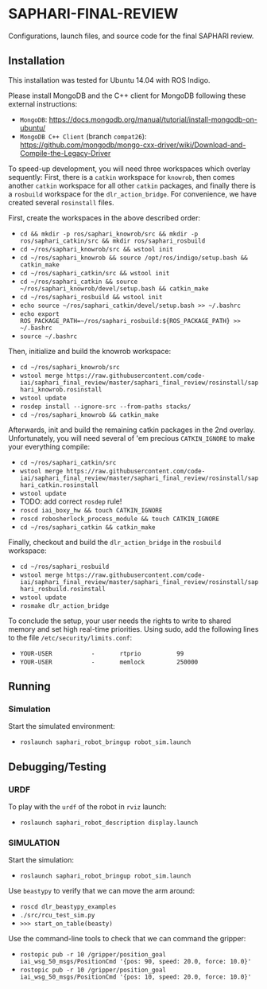 # SAPHARI-FINAL-REVIEW
Configurations, launch files, and source code for the final SAPHARI review.

## Installation

This installation was tested for Ubuntu 14.04 with ROS Indigo.

Please install MongoDB and the C++ client for MongoDB following these external instructions:
* ```MongoDB```: https://docs.mongodb.org/manual/tutorial/install-mongodb-on-ubuntu/
* ```MongoDB C++ Client``` (branch ```compat26```): https://github.com/mongodb/mongo-cxx-driver/wiki/Download-and-Compile-the-Legacy-Driver

To speed-up development, you will need three workspaces which overlay sequently: First, there is a ```catkin``` workspace for ```knowrob```, then comes another ```catkin``` workspace for all other ```catkin``` packages, and finally there is a ```rosbuild``` workspace for the ```dlr_action_bridge```. For convenience, we have created several ```rosinstall``` files.

First, create the workspaces in the above described order:
* ```cd && mkdir -p ros/saphari_knowrob/src && mkdir -p ros/saphari_catkin/src && mkdir ros/saphari_rosbuild```
* ```cd ~/ros/saphari_knowrob/src && wstool init```
* ```cd ~/ros/saphari_knowrob && source /opt/ros/indigo/setup.bash && catkin_make```
* ```cd ~/ros/saphari_catkin/src && wstool init```
* ```cd ~/ros/saphari_catkin && source ~/ros/saphari_knowrob/devel/setup.bash && catkin_make```
* ```cd ~/ros/saphari_rosbuild && wstool init```
* ```echo source ~/ros/saphari_catkin/devel/setup.bash >> ~/.bashrc```
* ```echo export ROS_PACKAGE_PATH=~/ros/saphari_rosbuild:${ROS_PACKAGE_PATH} >> ~/.bashrc```
* ```source ~/.bashrc```

Then, initialize and build the knowrob workspace:
* ```cd ~/ros/saphari_knowrob/src```
* ```wstool merge https://raw.githubusercontent.com/code-iai/saphari_final_review/master/saphari_final_review/rosinstall/saphari_knowrob.rosinstall```
* ```wstool update```
* ```rosdep install --ignore-src --from-paths stacks/```
* ```cd ~/ros/saphari_knowrob && catkin_make```

Afterwards, init and build the remaining catkin packages in the 2nd overlay. Unfortunately, you will need several of 'em precious ```CATKIN_IGNORE``` to make your everything compile:
* ```cd ~/ros/saphari_catkin/src```
* ```wstool merge https://raw.githubusercontent.com/code-iai/saphari_final_review/master/saphari_final_review/rosinstall/saphari_catkin.rosinstall```
* ```wstool update```
* TODO: add correct ```rosdep``` rule!
* ```roscd iai_boxy_hw && touch CATKIN_IGNORE```
* ```roscd robosherlock_process_module && touch CATKIN_IGNORE```
* ```cd ~/ros/saphari_catkin && catkin_make```

Finally, checkout and build the ```dlr_action_bridge``` in the ```rosbuild``` workspace:
* ```cd ~/ros/saphari_rosbuild```
* ```wstool merge https://raw.githubusercontent.com/code-iai/saphari_final_review/master/saphari_final_review/rosinstall/saphari_rosbuild.rosinstall```
* ```wstool update```
* ```rosmake dlr_action_bridge```

To conclude the setup, your user needs the rights to write to shared memory and set high real-time priorities. Using sudo, add the following lines to the file ```/etc/security/limits.conf```:
* ```YOUR-USER           -       rtprio          99```
* ```YOUR-USER           -       memlock         250000```


## Running 

### Simulation
Start the simulated environment:
* ```roslaunch saphari_robot_bringup robot_sim.launch```

## Debugging/Testing

### URDF 
To play with the ```urdf``` of the robot in ```rviz``` launch:
* ```roslaunch saphari_robot_description display.launch```

### SIMULATION
Start the simulation:
* ```roslaunch saphari_robot_bringup robot_sim.launch```
 
Use ```beastypy``` to verify that we can move the arm around:
* ```roscd dlr_beastypy_examples```
* ```./src/rcu_test_sim.py```
* ```>>> start_on_table(beasty)```

Use the command-line tools to check that we can command the gripper:
* ```rostopic pub -r 10 /gripper/position_goal iai_wsg_50_msgs/PositionCmd '{pos: 90, speed: 20.0, force: 10.0}'```
* ```rostopic pub -r 10 /gripper/position_goal iai_wsg_50_msgs/PositionCmd '{pos: 10, speed: 20.0, force: 10.0}'```
